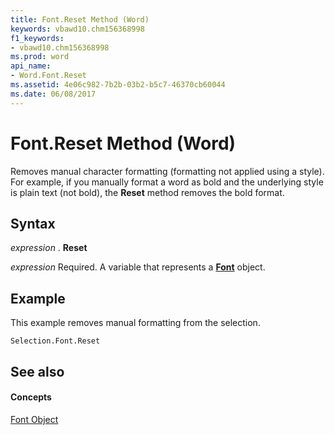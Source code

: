 ```yaml
---
title: Font.Reset Method (Word)
keywords: vbawd10.chm156368998
f1_keywords:
- vbawd10.chm156368998
ms.prod: word
api_name:
- Word.Font.Reset
ms.assetid: 4e06c982-7b2b-03b2-b5c7-46370cb60044
ms.date: 06/08/2017
---
```



# Font.Reset Method (Word)

Removes manual character formatting (formatting not applied using a style). For example, if you manually format a word as bold and the underlying style is plain text (not bold), the  **Reset** method removes the bold format.


## Syntax

 _expression_ . **Reset**

 _expression_ Required. A variable that represents a **[Font](font-object-word.md)** object.


## Example

This example removes manual formatting from the selection.


```
Selection.Font.Reset
```


## See also


#### Concepts


[Font Object](font-object-word.md)

